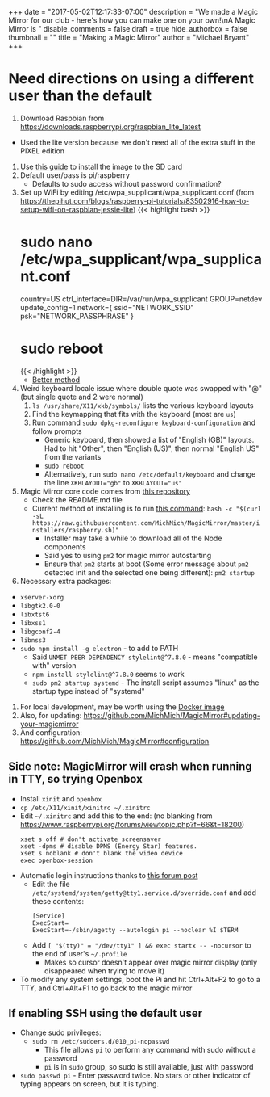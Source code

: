 +++
date = "2017-05-02T12:17:33-07:00"
description = "We made a Magic Mirror for our club - here's how you can make one on your own!\nA Magic Mirror is "
disable_comments = false
draft = true
hide_authorbox = false
thumbnail = ""
title = "Making a Magic Mirror"
author = "Michael Bryant"
+++

# Need directions on using a different user than the default

1. Download Raspbian from https://downloads.raspberrypi.org/raspbian_lite_latest
  - Used the lite version because we don't need all of the extra stuff in the PIXEL edition
1. Use [this guide](https://www.raspberrypi.org/documentation/installation/installing-images/README.md) to install the image to the SD card
1. Default user/pass is pi/raspberry
   - Defaults to sudo access without password confirmation?
1. Set up WiFi by editing /etc/wpa_supplicant/wpa_supplicant.conf (from https://thepihut.com/blogs/raspberry-pi-tutorials/83502916-how-to-setup-wifi-on-raspbian-jessie-lite)
   {{< highlight bash >}}
   # sudo nano /etc/wpa_supplicant/wpa_supplicant.conf
   country=US
   ctrl_interface=DIR=/var/run/wpa_supplicant GROUP=netdev
   update_config=1
   network={
     ssid="NETWORK_SSID"
     psk="NETWORK_PASSPHRASE"
   }
   # sudo reboot
   {{< /highlight >}}
   - [Better method](https://www.raspberrypi.org/documentation/configuration/wireless/wireless-cli.md)
1. Weird keyboard locale issue where double quote was swapped with "@" (but single quote and 2 were normal)
   1. `ls /usr/share/X11/xkb/symbols/` lists the various keyboard layouts
   1. Find the keymapping that fits with the keyboard (most are `us`)
   1. Run command `sudo dpkg-reconfigure keyboard-configuration` and follow prompts
      - Generic keyboard, then showed a list of "English (GB)" layouts. Had to hit "Other", then "English (US)", then normal "English US" from the variants
      - `sudo reboot`
      - Alternatively, run `sudo nano /etc/default/keyboard` and change the line `XKBLAYOUT="gb"` to `XKBLAYOUT="us"`
1. Magic Mirror core code comes from [this repository](https://github.com/MichMich/MagicMirror)
   - Check the README.md file
   - Current method of installing is to run [this command](https://github.com/MichMich/MagicMirror#automatic-installer-raspberry-pi-only):
     `bash -c "$(curl -sL https://raw.githubusercontent.com/MichMich/MagicMirror/master/installers/raspberry.sh)"`
     - Installer may take a while to download all of the Node components
     - Said yes to using `pm2` for magic mirror autostarting
     - Ensure that `pm2` starts at boot (Some error message about `pm2` detected init and the selected one being different): `pm2 startup`
1. Necessary extra packages:
  - `xserver-xorg`
  - `libgtk2.0-0`
  - `libxtst6`
  - `libxss1`
  - `libgconf2-4`
  - `libnss3`
  - `sudo npm install -g electron` - to add to PATH
    - Said `UNMET PEER DEPENDENCY stylelint@^7.8.0` - means "compatible with" version
    - `npm install stylelint@^7.8.0` seems to work
    - `sudo pm2 startup systemd` - The install script assumes "linux" as the startup type instead of "systemd"
1. For local development, may be worth using the [Docker image](https://github.com/MichMich/MagicMirror#docker)
1. Also, for updating: https://github.com/MichMich/MagicMirror#updating-your-magicmirror
1. And configuration: https://github.com/MichMich/MagicMirror#configuration


## Side note: MagicMirror will crash when running in TTY, so trying Openbox
- Install `xinit` and `openbox`
- `cp /etc/X11/xinit/xinitrc ~/.xinitrc`
- Edit `~/.xinitrc` and add this to the end: (no blanking from https://www.raspberrypi.org/forums/viewtopic.php?f=66&t=18200)
  ```
  xset s off # don't activate screensaver
  xset -dpms # disable DPMS (Energy Star) features.
  xset s noblank # don't blank the video device
  exec openbox-session
  ```
- Automatic login instructions thanks to [this forum post](http://forums.debian.net/viewtopic.php?f=16&t=123694)
  - Edit the file `/etc/systemd/system/getty@tty1.service.d/override.conf` and add these contents:
    ```
    [Service]
    ExecStart=
    ExecStart=-/sbin/agetty --autologin pi --noclear %I $TERM
    ```
  - Add `[ "$(tty)" = "/dev/tty1" ] && exec startx -- -nocursor` to the end of user's `~/.profile`
    - Makes so cursor doesn't appear over magic mirror display (only disappeared when trying to move it)
- To modify any system settings, boot the Pi and hit Ctrl+Alt+F2 to go to a TTY, and Ctrl+Alt+F1 to go back to the magic mirror

## If enabling SSH using the default user
- Change sudo privileges:
  - `sudo rm /etc/sudoers.d/010_pi-nopasswd`
    - This file allows `pi` to perform any command with sudo without a password
    - `pi` is in `sudo` group, so sudo is still available, just with password
- `sudo passwd pi` - Enter password twice. No stars or other indicator of typing appears on screen, but it is typing.  
